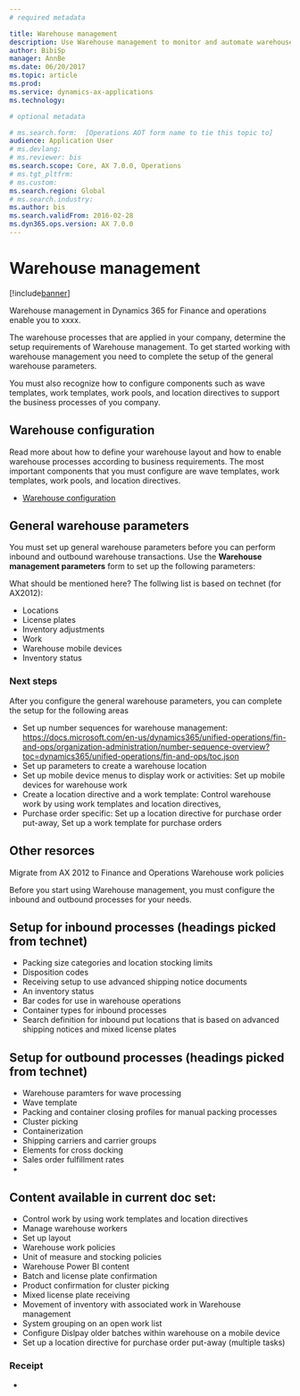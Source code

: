 ```yaml
---
# required metadata

title: Warehouse management
description: Use Warehouse management to monitor and automate warehouse processes. The Warehouse management module for Microsoft Dynamics 365 for Financials and Operations, Enterprise editon lets you manage warehouse processes in manufacturing, distribution, and retail companies.
author: BibiSp
manager: AnnBe
ms.date: 06/20/2017
ms.topic: article
ms.prod: 
ms.service: dynamics-ax-applications
ms.technology: 

# optional metadata

# ms.search.form:  [Operations AOT form name to tie this topic to]
audience: Application User
# ms.devlang: 
# ms.reviewer: bis
ms.search.scope: Core, AX 7.0.0, Operations
# ms.tgt_pltfrm: 
# ms.custom: 
ms.search.region: Global
# ms.search.industry: 
ms.author: bis
ms.search.validFrom: 2016-02-28
ms.dyn365.ops.version: AX 7.0.0
---
```

# Warehouse management

[!include[banner](../includes/banner.md)]

Warehouse management in Dynamics 365 for Finance and operations enable you to xxxx.


The warehouse processes that are applied in your company, determine the setup requirements of Warehouse management. To get started working with warehouse management you need to complete the setup of the general warehouse parameters.

You must also recognize how to configure components such as wave templates, work templates, work pools, and location directives to support the business processes of you company.  

## Warehouse configuration
Read more about how to define your warehouse layout and how to enable warehouse processes according to business requirements. The most important components that you must configure are wave templates, work templates, work pools, and location directives.

- [Warehouse configuration](/dynamics365/unified-operations/supply-chain/warehousing/warehouse-configuration)

## General warehouse parameters
You must set up general warehouse parameters before you can perform inbound and outbound warehouse transactions. Use the **Warehouse management parameters** form to set up the following parameters:

What should be mentioned here? The follwing list is based on technet (for AX2012):
- Locations 
- License plates 
- Inventory adjustments 
- Work 
- Warehouse mobile devices 
- Inventory status 

### Next steps
After you configure the general warehouse parameters, you can complete the setup for the following areas

- Set up number sequences for warehouse management: https://docs.microsoft.com/en-us/dynamics365/unified-operations/fin-and-ops/organization-administration/number-sequence-overview?toc=dynamics365/unified-operations/fin-and-ops/toc.json
- Set up parameters to create a warehouse location 
- Set up mobile device menus to display work or activities: Set up mobile devices for warehouse work 
- Create a location directive and a work template:  Control warehouse work by using work templates and location directives, 
- Purchase order specific: Set up a location directive for purchase order put-away, Set up a work template for purchase orders


## Other resorces
Migrate from AX 2012 to Finance and Operations
Warehouse work policies




Before you start using Warehouse management, you must configure the inbound and outbound processes for your needs.  
## Setup for inbound processes (headings picked from technet)
- Packing size categories and location stocking limits
- Disposition codes
- Receiving setup to use advanced shipping notice documents
- An inventory status
- Bar codes for use in warehouse operations
- Container types for inbound processes
- Search definition for inbound put locations that is based on advanced shipping notices and mixed license plates
## Setup for outbound processes (headings picked from technet)
- Warehouse paramters for wave processing
- Wave template
- Packing and container closing profiles for manual packing processes
- Cluster picking
- Containerization
- Shipping carriers and carrier groups
- Elements for cross docking
- Sales order fulfillment rates
- 
## Content available in current doc set: 
- Control work by using work templates and location directives
- Manage warehouse workers
- Set up layout
- Warehouse work policies
- Unit of measure and stocking policies
- Warehouse Power BI content
- Batch and license plate confirmation
- Product confirmation for cluster picking
- Mixed license plate receiving
- Movement of inventory with associated work in Warehouse management
- System grouping on an open work list
- Configure Dislpay older batches within warehouse on a mobile device
- Set up a location directive for purchase order put-away (multiple tasks) 

### Receipt

- 

